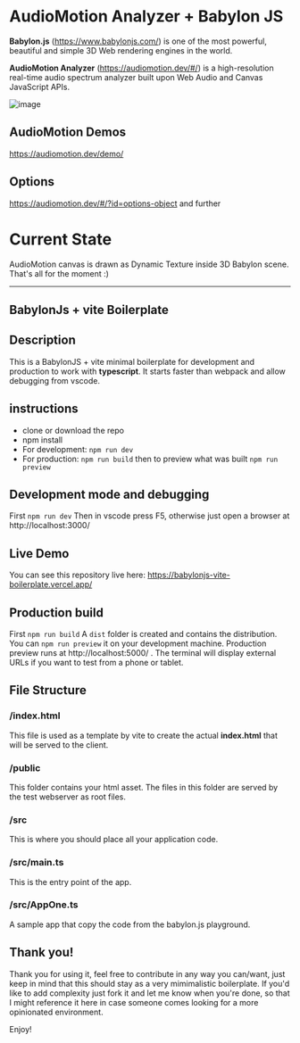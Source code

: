 # AudioMotion Analyzer + Babylon JS

**Babylon.js** (https://www.babylonjs.com/) is one of the most powerful, beautiful and simple 3D Web rendering engines in the world. 

**AudioMotion Analyzer** (https://audiomotion.dev/#/) is a high-resolution real-time audio spectrum analyzer built upon Web Audio and Canvas JavaScript APIs.

![image](https://user-images.githubusercontent.com/25833327/166147542-26c8e970-06a5-4e73-afed-c84f3ff24e97.png)

## AudioMotion Demos

https://audiomotion.dev/demo/

## Options

https://audiomotion.dev/#/?id=options-object and further

# Current State

AudioMotion canvas is drawn as Dynamic Texture inside 3D Babylon scene. That's all for the moment :)

***********************************************

## BabylonJs + vite Boilerplate

## Description

This is a BabylonJS + vite minimal boilerplate for development and production to work with **typescript**. 
It starts faster than webpack and allow debugging from vscode.

## instructions

- clone or download the repo
- npm install
- For development: `npm run dev`
- For production: `npm run build` then to preview what was built `npm run preview`

## Development mode and debugging
First `npm run dev`
Then in vscode press F5, otherwise just open a browser at http://localhost:3000/

## Live Demo
You can see this repository live here:
https://babylonjs-vite-boilerplate.vercel.app/

## Production build
First `npm run build`
A `dist` folder is created and contains the distribution. 
You can `npm run preview` it on your development machine.
Production preview runs at http://localhost:5000/ . The terminal will display external URLs if you want to test from a phone or tablet.

## File Structure

### /index.html
This file is used as a template by vite to create the actual **index.html** that will be served to the client.

### /public
This folder contains your html asset. The files in this folder are served by the test webserver as root files.

### /src 
This is where you should place all your application code.

### /src/main.ts
This is the entry point of the app. 

### /src/AppOne.ts
A sample app that copy the code from the babylon.js playground.

## Thank you!

Thank you for using it, feel free to contribute in any way you can/want, just keep in mind that this should stay as a very mimimalistic boilerplate. 
If you'd like to add complexity just fork it and let me know when you're done, so that I might reference it here in case someone comes looking for a more opinionated environment.

Enjoy!
